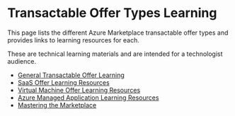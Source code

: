 # Transactable Offer Types Learning

This page lists the different Azure Marketplace transactable offer types and provides links to learning resources for each.

These are technical learning materials and are intended for a technologist audience.

- [General Transactable Offer Learning](./learning-general.md)
- [SaaS Offer Learning Resources](./learning-saas.md)
- [Virtual Machine Offer Learning Resources](./learning-vm.md)
- [Azure Managed Application Learning Resources](./learning-ama.md)
- [Mastering the Marketplace](https://github.com/microsoft/mastering-the-marketplace)
